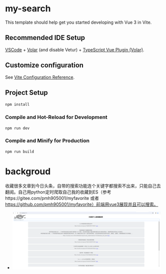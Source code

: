 # my-search

This template should help get you started developing with Vue 3 in Vite.

## Recommended IDE Setup

[VSCode](https://code.visualstudio.com/) + [Volar](https://marketplace.visualstudio.com/items?itemName=Vue.volar) (and disable Vetur) + [TypeScript Vue Plugin (Volar)](https://marketplace.visualstudio.com/items?itemName=Vue.vscode-typescript-vue-plugin).

## Customize configuration

See [Vite Configuration Reference](https://vitejs.dev/config/).

## Project Setup

```sh
npm install
```

### Compile and Hot-Reload for Development

```sh
npm run dev
```

### Compile and Minify for Production

```sh
npm run build
```

# backgroud
收藏很多文章到今日头条，自带的搜索功能连个关键字都搜索不出来，只能自己去翻阅。自己用python定时爬取自己我的收藏到ES（参考https://gitee.com/pmh905001/myfavorite 或者 https://github.com/pmh905001/myfavorite）前端用vue3展现并且可以搜索。
- <img src="screenshot.png" alt="UI" title="UI">